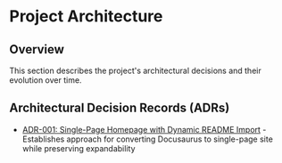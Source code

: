 # Project Architecture

## Overview
This section describes the project's architectural decisions and their evolution over time.

## Architectural Decision Records (ADRs)
- [ADR-001: Single-Page Homepage with Dynamic README Import](./ADR-001-single-page-homepage-with-dynamic-readme.md) - Establishes approach for converting Docusaurus to single-page site while preserving expandability 